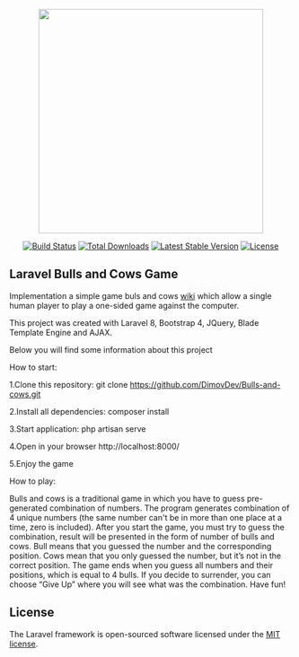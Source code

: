 <p align="center"><a href="https://laravel.com" target="_blank"><img src="https://raw.githubusercontent.com/laravel/art/master/logo-lockup/5%20SVG/2%20CMYK/1%20Full%20Color/laravel-logolockup-cmyk-red.svg" width="400"></a></p>

<p align="center">
<a href="https://travis-ci.org/laravel/framework"><img src="https://travis-ci.org/laravel/framework.svg" alt="Build Status"></a>
<a href="https://packagist.org/packages/laravel/framework"><img src="https://poser.pugx.org/laravel/framework/d/total.svg" alt="Total Downloads"></a>
<a href="https://packagist.org/packages/laravel/framework"><img src="https://poser.pugx.org/laravel/framework/v/stable.svg" alt="Latest Stable Version"></a>
<a href="https://packagist.org/packages/laravel/framework"><img src="https://poser.pugx.org/laravel/framework/license.svg" alt="License"></a>
</p>

## Laravel Bulls and Cows Game

Implementation a simple game buls and cows [wiki](https://bg.wikipedia.org/wiki/%D0%91%D0%B8%D0%BA%D0%BE%D0%B2%D0%B5_%D0%B8_%D0%BA%D1%80%D0%B0%D0%B2%D0%B8)  which allow a single human player to play a one-sided game against the computer.

This project was created with Laravel 8, Bootstrap 4, JQuery, Blade Template Engine and AJAX.

Below you will find some information about this project

How to start:

1.Clone this repository: git clone https://github.com/DimovDev/Bulls-and-cows.git

2.Install all dependencies: composer install

3.Start application: php artisan serve

4.Open in your browser http://localhost:8000/

5.Enjoy the game

How to play:

Bulls and cows is a traditional game in which you have to guess pre-generated combination of numbers. The program generates combination of 4 unique numbers (the same number can't be in more than one place at a time, zero is included). After you start the game, you must try to guess the combination, result will be presented in the form of number of bulls and cows. Bull means that you guessed the number and the corresponding position. Cows mean that you only guessed the number, but it’s not in the correct position. The game ends when you guess all numbers and their positions, which is equal to 4 bulls. If you decide to surrender, you can choose “Give Up” where you will see what was the combination. Have fun!
## License

The Laravel framework is open-sourced software licensed under the [MIT license](https://opensource.org/licenses/MIT).
